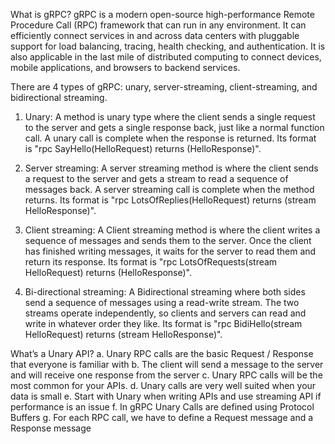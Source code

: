 What is gRPC?
gRPC is a modern open-source high-performance Remote Procedure Call (RPC) framework that can run in any environment.
It can efficiently connect services in and across data centers with pluggable support for load balancing, tracing,
health checking, and authentication. It is also applicable in the last mile of distributed computing to connect devices,
mobile applications, and browsers to backend services.

There are 4 types of gRPC: unary, server-streaming, client-streaming, and bidirectional streaming.

1. Unary: A method is unary type where the client sends a single request to the server and gets a single response back,
just like a normal function call. A unary call is complete when the response is returned.
Its format is "rpc SayHello(HelloRequest) returns (HelloResponse)".

2. Server streaming: A server streaming method is where the client sends a request to the server and gets a stream to read a sequence
of messages back. A server streaming call is complete when the method returns.
Its format is "rpc LotsOfReplies(HelloRequest) returns (stream HelloResponse)".

3. Client streaming: A Client streaming method is where the client writes a sequence of messages and sends them to the server.
Once the client has finished writing messages, it waits for the server to read them and return its response.
Its format is "rpc LotsOfRequests(stream HelloRequest) returns (HelloResponse)".

4. Bi-directional streaming: A Bidirectional streaming where both sides send a sequence of messages using a read-write stream.
The two streams operate independently, so clients and servers can read and write in whatever order they like.
Its format is "rpc BidiHello(stream HelloRequest) returns (stream HelloResponse)".


What’s a Unary API?
a. Unary RPC calls are the basic Request / Response that everyone is familiar with
b. The client will send a message to the server and will receive one response from the server
c. Unary RPC calls will be the most common for your APIs.
d. Unary calls are very well suited when your data is small
e. Start with Unary when writing APIs and use streaming API if performance is an issue
f. In gRPC Unary Calls are defined using Protocol Buffers
g. For each RPC call, we have to define a Request message and a Response message